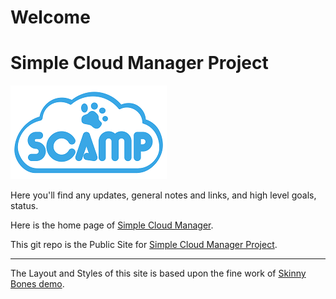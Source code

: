# Welcome
# Simple Cloud Manager Project

![](/images/scamp_logo.png)

Here you'll find any updates, general notes and links, and high level goals, status.

Here is the home page of [Simple Cloud Manager](http://www.Simplecloudmgr.org).

This git repo is the Public Site for [Simple Cloud Manager Project](http://simplecloudmgr.org).

---

The Layout and Styles of this site is based upon the fine work of [Skinny Bones demo](http://mmistakes.github.io/skinny-bones-jekyll/).
